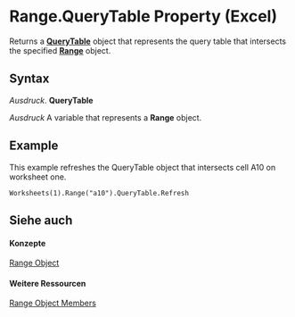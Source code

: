 
# Range.QueryTable Property (Excel)

Returns a  **[QueryTable](505b84ea-64b3-b4fe-741a-de6884eb69eb.md)** object that represents the query table that intersects the specified **[Range](b8207778-0dcc-4570-1234-f130532cc8cd.md)** object.


## Syntax

 _Ausdruck_. **QueryTable**

 _Ausdruck_ A variable that represents a **Range** object.


## Example

This example refreshes the QueryTable object that intersects cell A10 on worksheet one.


```
Worksheets(1).Range("a10").QueryTable.Refresh
```


## Siehe auch


#### Konzepte


[Range Object](b8207778-0dcc-4570-1234-f130532cc8cd.md)
#### Weitere Ressourcen


[Range Object Members](http://msdn.microsoft.com/library/4336bf81-1e63-7e44-1792-baf366a027a7%28Office.15%29.aspx)
